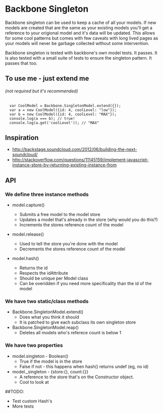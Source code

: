 # Backbone Singleton
Backbone singleton can be used to keep a cache of all your models. If new models are created that are the same as your existing models you'll get a reference to your origional model and it's data will be updated. This allows for some cool patterns but comes with few caveats with long lived pages as your models will never be garbage collected without some intervention.

Backbone singleton is tested with backbone's own model tests. It passes. It is also tested with a small suite of tests to ensure the singleton pattern. It passes that too.

## To use me - just extend me
###### (not required but it's recommended)
```
  var CoolModel = Backbone.SingletonModel.extend({});
  var a = new CoolModel({id: 4, coolLevel: "low"});
  var b = new CoolModel({id: 4, coolLevel: "MAX"});
  console.log(a === b); // true!
  console.log(a.get('coolLevel')); // "MAX"
```

## Inspiration
- http://backstage.soundcloud.com/2012/06/building-the-next-soundcloud/
- http://stackoverflow.com/questions/11145159/implement-javascript-instance-store-by-returning-existing-instance-from

## API

### We define three instance methods

- model.capture()
    - Submits a free model to the model store
    - Updates a model that's already in the store (why would you do this?)
    - Increments the stores reference count of the model

- model.release()
    - Used to tell the store you're done with the model
    - Decrements the stores reference count of the model
- model.hash()
    - Returns the id
    - Respects the idAttribute
    - Should be unique per Model class
    - Can be overidden if you need more specificality than the id of the model

### We have two static/class methods
- Backbone.SingletonModel.extend()
    - Does what you think it should
    - It is patched to give each subclass its own singleton store
- Backbone.SingletonModel.reap()
    - Deletes all models who's referece count is below 1

### We have two properties
- model.singleton - Boolean()
    - True if the model is in the store
    - False if not - this happens when hash() returns undef (eg, no id)
- model._singleton - {store:{}, count:{}}
    - A reference to the store that's on the Constructor object.
    - Cool to look at


##TODO:
- Test custom Hash's
- More tests
